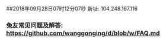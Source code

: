 ##2018年09月28日07时12分07秒 新址: 104.248.167.116
### 兔友常见问题及解答: https://github.com/wanggonging/d/blob/w/FAQ.md
